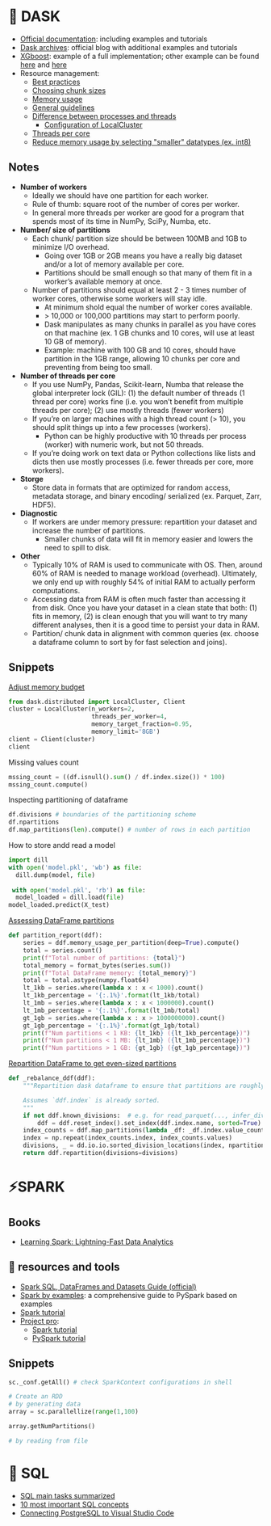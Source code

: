 # 🧮 DASK
- [Official documentation](https://docs.dask.org/en/stable/): including examples and tutorials
- [Dask archives](https://coiled.io/blog/tag/dask/): official blog with additional examples and tutorials
- [XGboost](https://xgboost.readthedocs.io/en/stable/tutorials/dask.html): example of a full implementation; other example can be found [here](https://github.com/coiled/coiled-resources/blob/main/blogs/dask-python-xgboost-example-100GB-synth-dataset.ipynb) and [here](https://matthewrocklin.com/blog/work/2017/03/28/dask-xgboost)
- Resource management:
  - [Best practices](https://docs.dask.org/en/stable/best-practices.html)
  - [Choosing chunk sizes](https://blog.dask.org/2021/11/02/choosing-dask-chunk-sizes)
  - [Memory usage](https://www.coiled.io/blog/dask-memory-usage)
  - [General guidelines](https://docs.nersc.gov/analytics/dask/)
  - [Difference between processes and threads](https://towardsdatascience.com/which-is-faster-python-threads-or-processes-some-insightful-examples-26074e90848f)
    - [Configuration of LocalCluster](https://stackoverflow.com/questions/57760475/difference-between-dask-distributed-localcluster-with-threads-vs-processes)
   - [Threads per core](https://discourse.prefect.io/t/what-is-the-difference-between-a-daskexecutor-and-a-localdaskexecutor/374)
   - [Reduce memory usage by selecting "smaller" datatypes (ex. int8)](https://www.coiled.io/blog/dask-dtype-astype)


## Notes
- **Number of workers**
  - Ideally we should have one partition for each worker. 
  - Rule of thumb: square root of the number of cores per worker. 
  - In general more threads per worker are good for a program that spends most of its time in NumPy, SciPy, Numba, etc.
- **Number/ size of partitions**
  - Each chunk/ partition size should be between 100MB and 1GB to minimize I/O overhead.
    - Going over 1GB or 2GB means you have a really big dataset and/or a lot of memory available per core.
    - Partitions should be small enough so that many of them fit in a worker’s available memory at once.
  - Number of partitions should equal at least 2 - 3 times number of worker cores, otherwise some workers will stay idle.
    - At minimum shold equal the number of worker cores available.
    - \> 10,000 or 100,000 partitions may start to perform poorly.
    - Dask manipulates as many chunks in parallel as you have cores on that machine (ex. 1 GB chunks and 10 cores, will use at least 10 GB of memory).
    - Example: machine with 100 GB and 10 cores, should have partition in the 1GB range, allowing 10 chunks per core and preventing from being too small.
- **Number of threads per core**
  - If you use NumPy, Pandas, Scikit-learn, Numba that release the global interpreter lock (GIL): (1) the default number of threads (1 thread per core) works fine (i.e. you won’t benefit from multiple threads per core); (2) use mostly threads (fewer workers)
  - If you’re on larger machines with a high thread count (\> 10), you should split things up into a few processes (workers). 
      - Python can be highly productive with 10 threads per process (worker) with numeric work, but not 50 threads.
  - If you’re doing work on text data or Python collections like lists and dicts then use mostly processes (i.e. fewer threads per core, more workers).
- **Storge**
  - Store  data in formats that are optimized for random access, metadata storage, and binary encoding/ serialized (ex. Parquet, Zarr, HDF5). 
- **Diagnostic**
  - If workers are under memory pressure: repartition your dataset and increase the number of partitions. 
    - Smaller chunks of data will fit in memory easier and lowers the need to spill to disk.
- **Other**
  - Typically 10% of RAM is used to communicate with OS. Then, around 60% of RAM is needed to manage workload (overhead). Ultimately, we only end up with  roughly 54% of initial RAM to actually perform computations.
  - Accessing data from RAM is often much faster than accessing it from disk. Once you have your dataset in a clean state that both: (1) fits in memory, (2) is clean enough that you will want to try many different analyses, then it is a good time to persist your data in RAM.
  - Partition/ chunk data in alignment with common queries (ex. choose a dataframe column to sort by for fast selection and joins).


## Snippets
[Adjust memory budget](https://stackoverflow.com/questions/69429950/dask-what-does-memory-limit-control#:~:text=The%20link%20you%20posted%20says,reach%2095%25%20of%20RAM%20usage.)
```python
from dask.distributed import LocalCluster, Client
cluster = LocalCluster(n_workers=2,
                       threads_per_worker=4,
                       memory_target_fraction=0.95,
                       memory_limit='8GB')
client = Client(cluster)
client
```

Missing values count
```python
mssing_count = ((df.isnull().sum() / df.index.size()) * 100)
mssing_count.compute()
```

Inspecting partitioning of dataframe
```python
df.divisions # boundaries of the partitioning scheme
df.npartitions
df.map_partitions(len).compute() # number of rows in each partition
```

How to store andd read a model
```python
import dill
with open('model.pkl', 'wb') as file:
  dill.dump(model, file)
  
 with open('model.pkl', 'rb') as file:
  model_loaded = dill.load(file)
model_loaded.predict(X_test)
```

[Assessing DataFrame partitions](https://www.coiled.io/blog/dask-memory-usage)
```python
def partition_report(ddf):
    series = ddf.memory_usage_per_partition(deep=True).compute()
    total = series.count()
    print(f"Total number of partitions: {total}")
    total_memory = format_bytes(series.sum())
    print(f"Total DataFrame memory: {total_memory}")
    total = total.astype(numpy.float64)
    lt_1kb = series.where(lambda x : x < 1000).count()
    lt_1kb_percentage = '{:.1%}'.format(lt_1kb/total)
    lt_1mb = series.where(lambda x : x < 1000000).count()
    lt_1mb_percentage = '{:.1%}'.format(lt_1mb/total)
    gt_1gb = series.where(lambda x : x > 1000000000).count()
    gt_1gb_percentage = '{:.1%}'.format(gt_1gb/total)
    print(f"Num partitions < 1 KB: {lt_1kb} ({lt_1kb_percentage})")
    print(f"Num partitions < 1 MB: {lt_1mb} ({lt_1mb_percentage})")
    print(f"Num partitions > 1 GB: {gt_1gb} ({gt_1gb_percentage})")
```

[Repartition DataFrame to get even-sized partitions](https://stackoverflow.com/questions/52642966/repartition-dask-dataframe-to-get-even-partitions)
```python
def _rebalance_ddf(ddf):
    """Repartition dask dataframe to ensure that partitions are roughly equal size.

    Assumes `ddf.index` is already sorted.
    """
    if not ddf.known_divisions:  # e.g. for read_parquet(..., infer_divisions=False)
        ddf = ddf.reset_index().set_index(ddf.index.name, sorted=True)
    index_counts = ddf.map_partitions(lambda _df: _df.index.value_counts().sort_index()).compute()
    index = np.repeat(index_counts.index, index_counts.values)
    divisions, _ = dd.io.io.sorted_division_locations(index, npartitions=ddf.npartitions)
    return ddf.repartition(divisions=divisions)
```

# ⚡SPARK

## Books
- [Learning Spark: Lightning-Fast Data Analytics](https://pages.databricks.com/rs/094-YMS-629/images/LearningSpark2.0.pdf) 

## 🔨 resources and tools
- [Spark SQL, DataFrames and Datasets Guide (official)](https://spark.apache.org/docs/3.3.0/sql-programming-guide.html)
-  [Spark by examples](https://sparkbyexamples.com/pyspark/): a comprehensive guide to PySpark based on examples
- [Spark tutorial](https://www.youtube.com/watch?v=zC9cnh8rJd0&list=PLYhRPCyrSUlpJTrU8CSjy94O66m-04ifn&index=2&t=343s)
- [Project pro](https://www.projectpro.io/tutorial/):
  - [Spark tutorial](https://www.projectpro.io/apache-spark-tutorial/spark-tutorial)
  - [PySpark tutorial](https://www.projectpro.io/apache-spark-tutorial/pyspark-tutorial)

## Snippets


```python
sc._conf.getAll() # check SparkContext configurations in shell

# Create an RDD
# by generating data
array = sc.parallellize(range(1,100)

array.getNumPartitions()

# by reading from file
```

# 🏁 SQL

- [SQL main tasks summarized](https://towardsdatascience.com/sql-practical-details-cheat-sheet-for-data-analysis-f98406a71a09)
- [10 most important SQL concepts](https://towardsdatascience.com/ten-sql-concepts-you-should-know-for-data-science-interviews-7acf3e428185)
- [Connecting PostgreSQL to Visual Studio Code](https://ryanhutzley.medium.com/getting-started-with-the-postgresql-extension-for-vscode-d666c281ec72)
